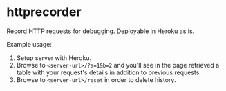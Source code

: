 # httprecorder
Record HTTP requests for debugging. Deployable in Heroku as is.
 
Example usage:
1. Setup server with Heroku.
2. Browse to `<server-url>/?a=1&b=2` and you'll see in the page retrieved a table with your request's details in addition to previous requests.
3. Browse to `<server-url>/reset` in order to delete history.
